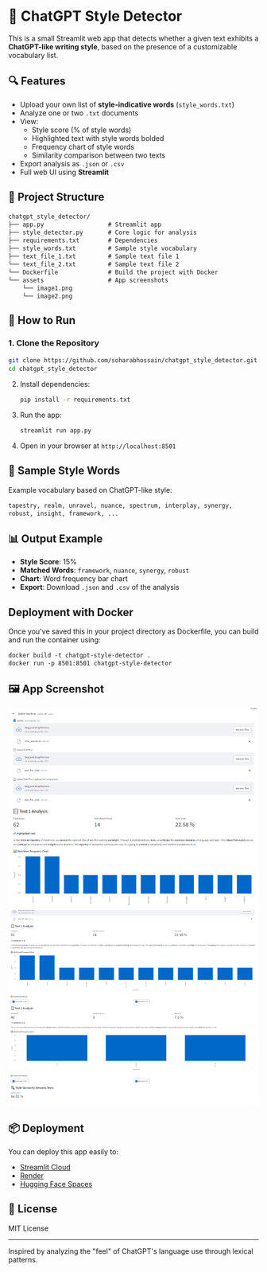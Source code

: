 # 🧠 ChatGPT Style Detector

This is a small Streamlit web app that detects whether a given text exhibits a **ChatGPT-like writing style**, based on the presence of a customizable vocabulary list.

## 🔍 Features

- Upload your own list of **style-indicative words** (`style_words.txt`)
- Analyze one or two `.txt` documents
- View:
  - Style score (% of style words)
  - Highlighted text with style words bolded
  - Frequency chart of style words
  - Similarity comparison between two texts
- Export analysis as `.json` or `.csv`
- Full web UI using **Streamlit**

## 📂 Project Structure

```
chatgpt_style_detector/
├── app.py                  # Streamlit app
├── style_detector.py       # Core logic for analysis
├── requirements.txt        # Dependencies
├── style_words.txt         # Sample style vocabulary
├── text_file_1.txt         # Sample text file 1
└── text_file_2.txt         # Sample text file 2
└── Dockerfile              # Build the project with Docker
└── assets                  # App screenshots
    └── image1.png
    └── image2.png
```

## 🚀 How to Run

### 1. Clone the Repository

```bash
git clone https://github.com/soharabhossain/chatgpt_style_detector.git
cd chatgpt_style_detector
```

2. Install dependencies:
    ```bash
    pip install -r requirements.txt
    ```

3. Run the app:
    ```bash
    streamlit run app.py
    ```

4. Open in your browser at `http://localhost:8501`

## 🧪 Sample Style Words

Example vocabulary based on ChatGPT-like style:
```
tapestry, realm, unravel, nuance, spectrum, interplay, synergy, robust, insight, framework, ...
```

## 📊 Output Example

- **Style Score**: 15%
- **Matched Words**: `framework`, `nuance`, `synergy`, `robust`
- **Chart**: Word frequency bar chart
- **Export**: Download `.json` and `.csv` of the analysis

## Deployment with Docker
Once you've saved this in your project directory as Dockerfile, you can build and run the container using:
```
docker build -t chatgpt-style-detector .
docker run -p 8501:8501 chatgpt-style-detector
```

## 🖼 App Screenshot

![Streamlit UI Screenshot](assets/image1.png)
![Streamlit UI Screenshot](assets/image2.png)


## 📦 Deployment

You can deploy this app easily to:

- [Streamlit Cloud](https://streamlit.io/cloud)
- [Render](https://render.com)
- [Hugging Face Spaces](https://huggingface.co/spaces)

## 📜 License

MIT License

---

Inspired by analyzing the "feel" of ChatGPT's language use through lexical patterns.
